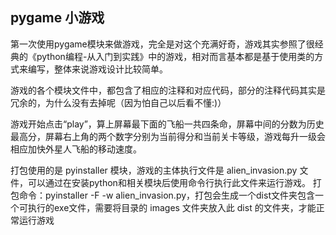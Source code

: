 ## pygame 小游戏

第一次使用pygame模块来做游戏，完全是对这个充满好奇，游戏其实参照了很经典的《python编程-从入门到实践》中的游戏，相对而言基本都是基于使用类的方式来编写，整体来说游戏设计比较简单。

游戏的各个模块文件中，都包含了相应的注释和对应代码，部分的注释代码其实是冗余的，为什么没有去掉呢（因为怕自己以后看不懂:)）

游戏开始点击“play”，算上屏幕最下面的飞船一共四条命，屏幕中间的分数为历史最高分，屏幕右上角的两个数字分别为当前得分和当前关卡等级，游戏每升一级会相应加快外星人飞船的移动速度。


打包使用的是 pyinstaller 模块，游戏的主体执行文件是 alien_invasion.py 文件，可以通过在安装python和相关模块后使用命令行执行此文件来运行游戏。
打包命令：pyinstaller -F -w alien_invasion.py，打包会生成一个dist文件夹包含一个可执行的exe文件，需要将目录的 images 文件夹放入此 dist 的文件夹，才能正常运行游戏
